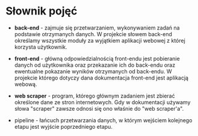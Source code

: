 # Słownik pojęć

-   **back-end** - zajmuje się przetwarzaniem, wykonywaniem zadań na podstawie
    otrzymanych danych. W projekcie słowem back-end określamy wszystkie moduły
    za wyjątkiem aplikacji webowej z której korzysta użytkownik.

-   **front-end** - główną odpowiedzialnością front-endu jest pobieranie danych
    od użytkownika oraz przekazanie ich do back-endu oraz ewentualne pokazanie
    wyników otrzymanych od back-endu. W projekcie którego dotyczy dana
    dokumentacja front-end jest aplikacją webową.

-   **web scraper** - program, którego głównym zadaniem jest zbierać określone
    dane ze stron internetowych. Gdy w dokumentacji używamy słowa "scraper"
    zawsze odnosi się ono właśnie do "web scraper'a".

-   pipeline - łańcuch przetwarzania danych, w którym wejściem kolejnego etapu
    jest wyjście poprzedniego etapu.
